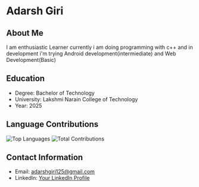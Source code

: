 # Adarsh Giri

## About Me

I am enthusiastic Learner currently i am doing programming with c++ and in development i'm trying Android development(intermiediate) and Web Development(Basic)

## Education

- Degree: Bachelor of Technology
- University: Lakshmi Narain College of Technology
- Year: 2025



## Language Contributions

![Top Languages](https://github-readme-stats.vercel.app/api/top-langs/?username=adarshgiri125&layout=compact&hide=html)
![Total Contributions](https://github-readme-stats.vercel.app/api?username=adarshgiri125&show_icons=true)

## Contact Information

- Email: adarshgiri125@gmail.com
- LinkedIn: [Your LinkedIn Profile](https://www.linkedin.com/in/adarsh-giri-186881230)


